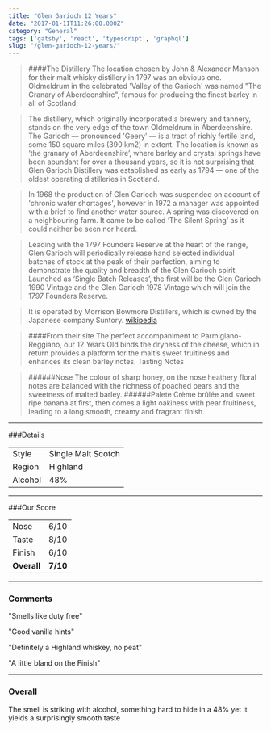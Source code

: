 ```yaml
---
title: "Glen Garioch 12 Years"
date: "2017-01-11T11:26:00.000Z"
category: "General"
tags: ['gatsby', 'react', 'typescript', 'graphql']
slug: "/glen-garioch-12-years/"
---
```

> ####The Distillery
The location chosen by John & Alexander Manson for their malt whisky distillery in 1797 was an obvious one. Oldmeldrum in the celebrated 'Valley of the Garioch' was named "The Granary of Aberdeenshire", famous for producing the finest barley in all of Scotland.

>The distillery, which originally incorporated a brewery and tannery, stands on the very edge of the town Oldmeldrum in Aberdeenshire. The Garioch — pronounced 'Geery' — is a tract of richly fertile land, some 150 square miles (390 km2) in extent. The location is known as ‘the granary of Aberdeenshire’, where barley and crystal springs have been abundant for over a thousand years, so it is not surprising that Glen Garioch Distillery was established as early as 1794 — one of the oldest operating distilleries in Scotland.

>In 1968 the production of Glen Garioch was suspended on account of 'chronic water shortages', however in 1972 a manager was appointed with a brief to find another water source. A spring was discovered on a neighbouring farm. It came to be called ‘The Silent Spring’ as it could neither be seen nor heard.

>Leading with the 1797 Founders Reserve at the heart of the range, Glen Garioch will periodically release hand selected individual batches of stock at the peak of their perfection, aiming to demonstrate the quality and breadth of the Glen Garioch spirit. Launched as ‘Single Batch Releases’, the first will be the Glen Garioch 1990 Vintage and the Glen Garioch 1978 Vintage which will join the 1797 Founders Reserve.

>It is operated by Morrison Bowmore Distillers, which is owned by the Japanese company Suntory. [wikipedia](https://en.wikipedia.org/wiki/Glen_Garioch_distillery)

> ####From their site
>The perfect accompaniment to Parmigiano-Reggiano, our 12 Years Old binds the dryness of the cheese, which in return provides a platform for the malt’s sweet fruitiness and enhances its clean barley notes.
Tasting Notes

>######Nose
The colour of sharp honey, on the nose heathery floral notes are balanced with the richness of poached pears and the sweetness of malted barley.
>######Palete
Crème brûlée and sweet ripe banana at first, then comes a light oakiness with pear fruitiness, leading to a long smooth, creamy and fragrant finish.

---

###Details
<table>  
<tr>  
<td class="grey">Style</td><td>Single Malt Scotch</td>  
</tr>  
<tr>  
<td class="grey">Region</td><td>Highland</td>  
</tr>  
<tr>  
<td class="grey">Alcohol</td><td>48%</td>  
</tr>  
</table>


---

###Our Score
<table class="score-table">  
<tr>  
<td class="grey">Nose</td><td>6/10</td>  
</tr>  
<tr>  
<td class="grey">Taste</td><td>8/10</td>  
</tr>  
<tr>  
<td class="grey">Finish</td><td>6/10</td>  
</tr>  
<tr>  
<td class="grey"><strong>Overall</strong></td><td><strong>7/10</strong></td>  
</tr>  
</table>

---

### Comments
"Smells like duty free"

"Good vanilla hints"

"Definitely a Highland whiskey, no peat"

"A little bland on the Finish"

---

### Overall
The smell is striking with alcohol, something hard to hide in a 48% yet it yields a surprisingly smooth taste
    